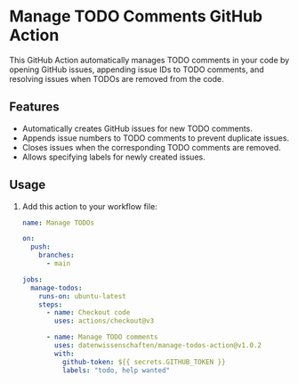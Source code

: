# Manage TODO Comments GitHub Action

This GitHub Action automatically manages TODO comments in your code by opening GitHub issues, appending issue IDs to
TODO comments, and resolving issues when TODOs are removed from the code.

## Features

- Automatically creates GitHub issues for new TODO comments.
- Appends issue numbers to TODO comments to prevent duplicate issues.
- Closes issues when the corresponding TODO comments are removed.
- Allows specifying labels for newly created issues.

## Usage

1. Add this action to your workflow file:

   ```yaml
   name: Manage TODOs

   on:
     push:
       branches:
         - main

   jobs:
     manage-todos:
       runs-on: ubuntu-latest
       steps:
         - name: Checkout code
           uses: actions/checkout@v3

         - name: Manage TODO comments
           uses: datenwissenschaften/manage-todos-action@v1.0.2
           with:
             github-token: ${{ secrets.GITHUB_TOKEN }}
             labels: "todo, help wanted"

